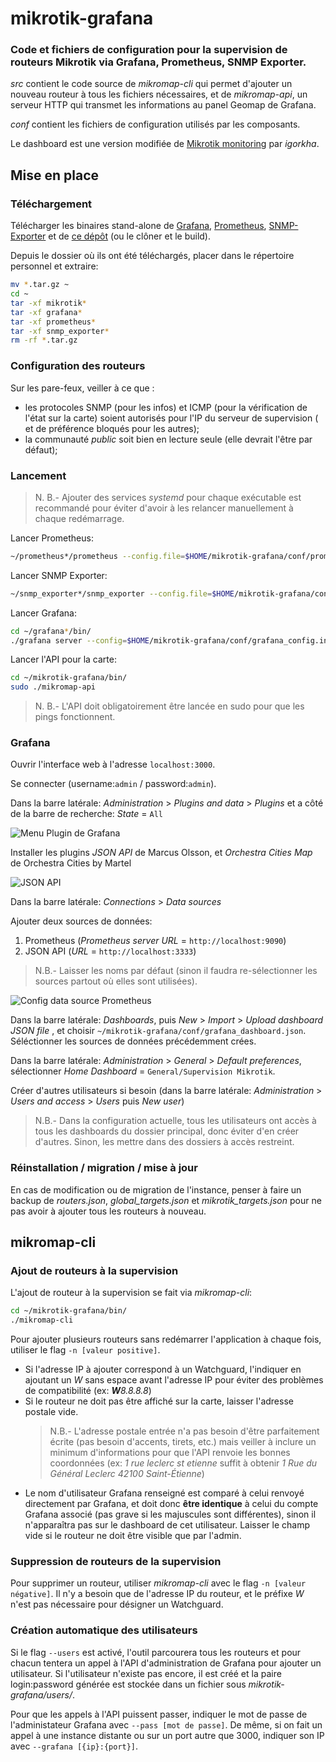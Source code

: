 # mikrotik-grafana

### Code et fichiers de configuration pour la supervision de routeurs Mikrotik via Grafana, Prometheus, SNMP Exporter.

*src* contient le code source de *mikromap-cli* qui permet d'ajouter un nouveau routeur à tous les fichiers nécessaires, et de *mikromap-api*, un serveur HTTP qui transmet les informations au panel Geomap de Grafana.

*conf* contient les fichiers de configuration utilisés par les composants.

Le dashboard est une version modifiée de [Mikrotik monitoring](https://grafana.com/grafana/dashboards/14420-mikrotik-monitoring/) par *igorkha*.

## Mise en place

### Téléchargement

Télécharger les binaires stand-alone de [Grafana](https://grafana.com/get/?tab=self-managed), [Prometheus](https://prometheus.io/download/), [SNMP-Exporter](https://github.com/prometheus/snmp_exporter/releases) et de [ce dépôt](https://github.com/bakraw/mikrotik-grafana/releases) (ou le clôner et le build).

Depuis le dossier où ils ont été téléchargés, placer dans le répertoire personnel et extraire:
```bash
mv *.tar.gz ~
cd ~
tar -xf mikrotik*
tar -xf grafana*
tar -xf prometheus*
tar -xf snmp_exporter*
rm -rf *.tar.gz
```

### Configuration des routeurs

Sur les pare-feux, veiller à ce que :
- les protocoles SNMP (pour les infos) et ICMP (pour la vérification de l'état sur la carte) soient autorisés pour l'IP du serveur de supervision ( et de préférence bloqués pour les autres);
- la communauté *public* soit bien en lecture seule (elle devrait l'être par défaut);

### Lancement

> N. B.- Ajouter des services *systemd* pour chaque exécutable est recommandé pour éviter d'avoir à les relancer manuellement à chaque redémarrage.

Lancer Prometheus:
```bash
~/prometheus*/prometheus --config.file=$HOME/mikrotik-grafana/conf/prometheus_config.yml
```

Lancer SNMP Exporter:
```bash
~/snmp_exporter*/snmp_exporter --config.file=$HOME/mikrotik-grafana/conf/snmp_config.yml
```

Lancer Grafana:
```bash
cd ~/grafana*/bin/
./grafana server --config=$HOME/mikrotik-grafana/conf/grafana_config.ini
```

Lancer l'API pour la carte:
```bash
cd ~/mikrotik-grafana/bin/
sudo ./mikromap-api
```

> N. B.- L'API doit obligatoirement être lancée en sudo pour que les pings fonctionnent.

### Grafana

Ouvrir l'interface web à l'adresse ```localhost:3000```.

Se connecter (username:```admin``` / password:```admin```).

Dans la barre latérale: *Administration* > *Plugins and data* > *Plugins* et a côté de la barre de recherche: *State* = ```All```

![Menu Plugin de Grafana](https://github.com/bakraw/mikrotik-grafana/assets/161661948/ee092fb0-bfa8-4260-801c-b95fcdd0b77b)

Installer les plugins *JSON API* de Marcus Olsson, et *Orchestra Cities Map* de Orchestra Cities by Martel

![JSON API](https://github.com/bakraw/mikrotik-grafana/assets/161661948/28660e68-0f56-4d53-92a4-50dd030e6fb7)

Dans la barre latérale: *Connections* > *Data sources*

Ajouter deux sources de données:
1. Prometheus (*Prometheus server URL* = ```http://localhost:9090```)
2. JSON API (*URL* = ```http://localhost:3333```)

> N.B.- Laisser les noms par défaut (sinon il faudra re-sélectionner les sources partout où elles sont utilisées).

![Config data source Prometheus](https://github.com/bakraw/mikrotik-grafana/assets/161661948/cd5f8abe-a194-4a92-9e77-a2ad1b673a86)

Dans la barre latérale: *Dashboards*, puis *New* > *Import* > *Upload dashboard JSON file* , et choisir ```~/mikrotik-grafana/conf/grafana_dashboard.json```. Séléctionner les sources de données précédemment crées.

Dans la barre latérale: *Administration* > *General* > *Default preferences*, sélectionner *Home Dashboard* = ```General/Supervision Mikrotik```.

Créer d'autres utilisateurs si besoin (dans la barre latérale: *Administration* > *Users and access* > *Users* puis *New user*)

> N.B.- Dans la configuration actuelle, tous les utilisateurs ont accès à tous les dashboards du dossier principal, donc éviter d'en créer d'autres. Sinon, les mettre dans des dossiers à accès restreint.

### Réinstallation / migration / mise à jour

En cas de modification ou de migration de l'instance, penser à faire un backup de *routers.json*, *global_targets.json* et *mikrotik_targets.json* pour ne pas avoir à ajouter tous les routeurs à nouveau.

## mikromap-cli

### Ajout de routeurs à la supervision

L'ajout de routeur à la supervision se fait via *mikromap-cli*:
```bash
cd ~/mikrotik-grafana/bin/
./mikromap-cli
```

Pour ajouter plusieurs routeurs sans redémarrer l'application à chaque fois, utiliser le flag ```-n [valeur positive]```.

- Si l'adresse IP à ajouter correspond à un Watchguard, l'indiquer en ajoutant un *W* sans espace avant l'adresse IP pour éviter des problèmes de compatibilité (ex: ***W**8.8.8.8*)
- Si le routeur ne doit pas être affiché sur la carte, laisser l'adresse postale vide.
    > N.B.- L'adresse postale entrée n'a pas besoin d'être parfaitement écrite (pas besoin d'accents, tirets, etc.) mais veiller à inclure un minimum d'informations pour que l'API renvoie les bonnes coordonnées (ex: *1 rue leclerc st etienne* suffit à obtenir *1 Rue du Général Leclerc 42100 Saint-Étienne*)
- Le nom d'utilisateur Grafana renseigné est comparé à celui renvoyé directement par Grafana, et doit donc **être identique** à celui du compte Grafana associé (pas grave si les majuscules sont différentes), sinon il n'apparaîtra pas sur le dashboard de cet utilisateur. Laisser le champ vide si le routeur ne doit être visible que par l'admin.

### Suppression de routeurs de la supervision

Pour supprimer un routeur, utiliser *mikromap-cli* avec le flag ```-n [valeur négative]```. Il n'y a besoin que de l'adresse IP du routeur, et le préfixe *W* n'est pas nécessaire pour désigner un Watchguard.

### Création automatique des utilisateurs

Si le flag ```--users``` est activé, l'outil parcourera tous les routeurs et pour chacun tentera un appel à l'API d'administration de Grafana pour ajouter un utilisateur. Si l'utilisateur n'existe pas encore, il est créé et la paire login:password générée est stockée dans un fichier sous *mikrotik-grafana/users/*.

Pour que les appels à l'API puissent passer, indiquer le mot de passe de l'administateur Grafana avec ```--pass [mot de passe]```. De même, si on fait un appel à une instance distante ou sur un port autre que 3000, indiquer son IP avec ```--grafana [{ip}:{port}]```.
